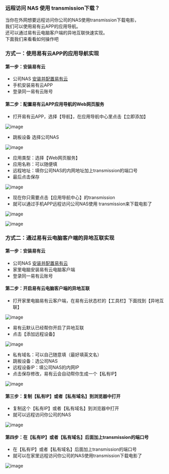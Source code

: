 ### 远程访问 NAS 使用 transmission下载？
当你在外网想要远程访问你公司的NAS使用transmission下载电影，  
我们可以使用易有云APP的应用导航。  
还可以通过易有云电脑客户端的异地互联快速实现。  
下面我们来看看如何操作吧  

### 方式一：使用易有云APP的应用导航实现
#### 第一步：安装易有云
- 公司NAS [安装并配置易有云](https://doc.linkease.com/zh/guide/linkease/install/device/windows.html)
- 手机安装易有云APP
- 登录同一易有云账号
#### 第二步：配置易有云APP应用导航的Web网页服务
- 打开易有云APP，选择【导航】，在应用导航中心里点击【立即添加】

![image](./image/transmission/1.jpg)

- 跳板设备 选择公司NAS

![image](./image/transmission/2.jpg)

- 应用类型：选择【Web网页服务】
- 应用名称：可以随便填
- 远程地址：填你公司NAS的内网地址加上transmission的端口号
- 最后点击保存

![image](./image/transmission/3.jpg)

- 现在你只需要点击【应用导航中心】的transmission
- 就可以通过手机APP远程访问公司NAS使用 transmission来下载电影了

![image](./image/transmission/4.jpg)

![image](./image/transmission/5.jpg)

### 方式二：通过易有云电脑客户端的异地互联实现
#### 第一步：安装易有云
- 公司NAS [安装并配置易有云](https://doc.linkease.com/zh/guide/linkease/install/device/windows.html)
- 家里电脑安装易有云电脑客户端
- 登录同一易有云账号
#### 第二步：开启易有云电脑客户端的异地互联
- 打开家里电脑易有云客户端，在易有云状态栏的【工具栏】下面找到【异地互联】

![image](./image/remote/1.jpg)

- 易有云默认已经帮你开启了异地互联
- 点击【添加远程设备】

![image](./image/remote/20.jpg)

- 私有域名：可以自己随意填（最好填英文名）
- 跳板设备：选公司NAS
- 远程设备IP：填公司NAS的内网IP
- 点击保存修改，易有云会自动帮你生成一个【私有IP】

![image](./image/transmission/9.jpg)

#### 第三步：复制【私有IP】或者【私有域名】到浏览器中打开
- 复制这个【私有IP】或者【私有域名】到浏览器中打开
- 就可以远程访问你公司的NAS

![image](./image/transmission/11.jpg)

#### 第四步：在【私有IP】或者【私有域名】后面加上transmission的端口号
- 在【私有IP】或者【私有域名】后面加上transmission的端口号
- 就可以在家里远程访问你公司的NAS使用transmission下载电影了

![image](./image/transmission/10.jpg)